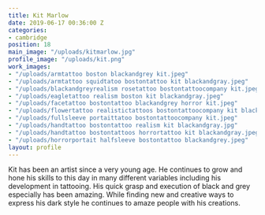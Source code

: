 ```yaml
---
title: Kit Marlow
date: 2019-06-17 00:36:00 Z
categories:
- cambridge
position: 18
main_image: "/uploads/kitmarlow.jpg"
profile_image: "/uploads/kit.png"
work_images:
- "/uploads/armtattoo boston blackandgrey kit.jpeg"
- "/uploads/armtattoo squidtatoo bostontattoo kit blackandgray.jpeg"
- "/uploads/blackandgreyrealism rosetattoo bostontattoocompany kit.jpeg"
- "/uploads/eagletattoo realism boston kit blackandgray.jpeg"
- "/uploads/facetattoo bostontattoo blackandgrey horror kit.jpeg"
- "/uploads/flowertattoo realistictattoos bostontattoocompany kit blackandgray.jpeg"
- "/uploads/fullsleeve portaittatoo bostontattoocompany kit.jpeg"
- "/uploads/handtattoo bostontattoo realism kit blackandgray.jpg"
- "/uploads/handtattoo bostontattoos horrortattoo kit blackandgray.jpeg"
- "/uploads/horrorportait halfsleeve bostontattoo blackandgrey.jpeg"
layout: profile
---
```


Kit has been an artist since a very young age. He continues to grow and hone his skills to this day in many different variables including his development in tattooing. His quick grasp and execution of black and grey especially has been amazing. While finding new and creative ways to express his dark style he continues to amaze people with his creations.